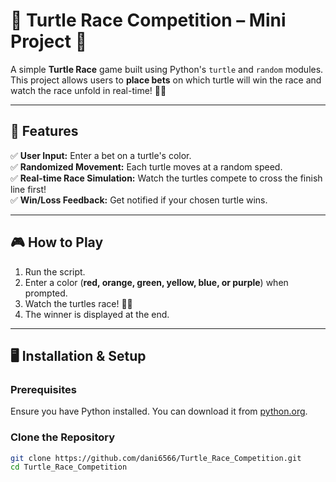 # 🏁 Turtle Race Competition – Mini Project 🐢  

A simple **Turtle Race** game built using Python's `turtle` and `random` modules. This project allows users to **place bets** on which turtle will win the race and watch the race unfold in real-time! 🎯🎉  

---

## 📌 Features  
✅ **User Input:** Enter a bet on a turtle's color.  
✅ **Randomized Movement:** Each turtle moves at a random speed.  
✅ **Real-time Race Simulation:** Watch the turtles compete to cross the finish line first!  
✅ **Win/Loss Feedback:** Get notified if your chosen turtle wins.  

---

## 🎮 How to Play  
1. Run the script.  
2. Enter a color (**red, orange, green, yellow, blue, or purple**) when prompted.  
3. Watch the turtles race! 🐢🏁  
4. The winner is displayed at the end.  

---

## 🖥 Installation & Setup  
### Prerequisites  
Ensure you have Python installed. You can download it from [python.org](https://www.python.org/).  

### Clone the Repository  
```bash
git clone https://github.com/dani6566/Turtle_Race_Competition.git
cd Turtle_Race_Competition
